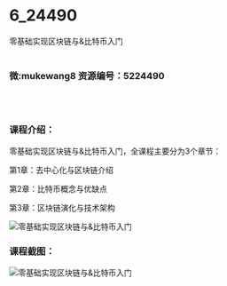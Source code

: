 # 6_24490
零基础实现区块链与&amp;比特币入门
<br/></br>
<h3>微:mukewang8 资源编号：5224490</h3>
<br/></br>
<h3>课程介绍：</h3>
<p>零基础实现<a title="查看与 区块链 相关的文章" target="_blank">区块链</a>与&amp;比特币入门，全课程主要分为3个章节：</p>
<p>第1章：去中心化与<a title="查看与 区块链 相关的文章" target="_blank">区块链</a>介绍</p>
<p>第2章：比特币概念与优缺点</p>
<p>第3章：区块链演化与技术架构</p>
<p><img src="https://www.ko996.com/wp-content/uploads/img/2022/05/1-129-300x165.png" alt="零基础实现区块链与&amp;比特币入门"></p>
<div class="info-desc">
<h3>课程截图：</h3>
<p><img src="https://www.ko996.com/wp-content/uploads/img/2022/05/2-118.png" alt="零基础实现区块链与&amp;比特币入门"></p>


			
</div>
